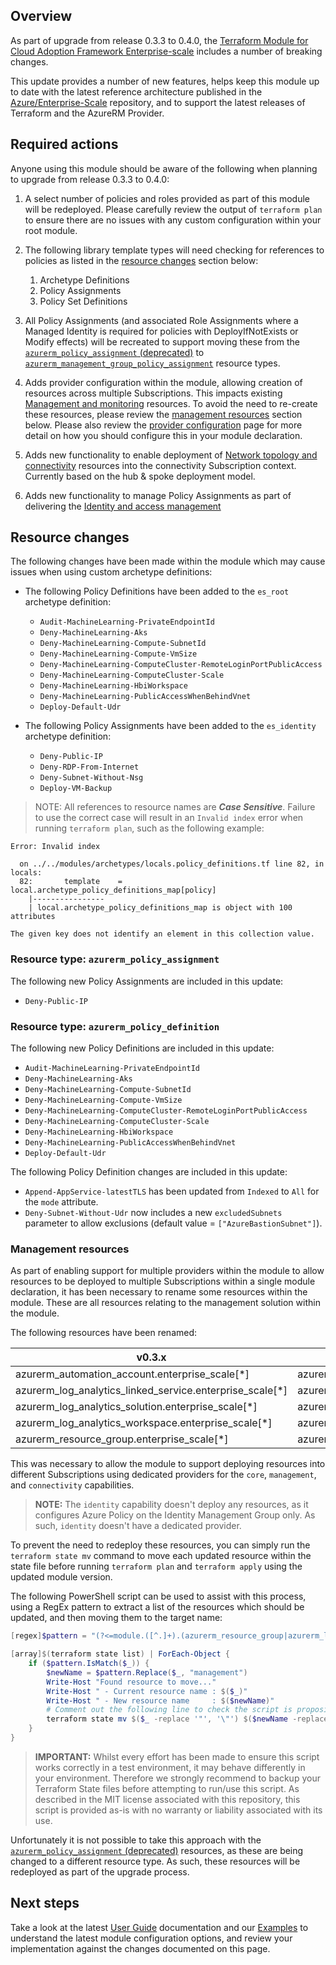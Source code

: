 ## Overview

As part of upgrade from release 0.3.3 to 0.4.0, the [Terraform Module for Cloud Adoption Framework Enterprise-scale][terraform-registry-caf-enterprise-scale] includes a number of breaking changes.

This update provides a number of new features, helps keep this module up to date with the latest reference architecture published in the [Azure/Enterprise-Scale][azure/enterprise-scale] repository, and to support the latest releases of Terraform and the AzureRM Provider.

## Required actions

Anyone using this module should be aware of the following when planning to upgrade from release 0.3.3 to 0.4.0:

1. A select number of policies and roles provided as part of this module will be redeployed.
Please carefully review the output of `terraform plan` to ensure there are no issues with any custom configuration within your root module.

1. The following library template types will need checking for references to policies as listed in the [resource changes](#resource-changes) section below:
    1. Archetype Definitions
    1. Policy Assignments
    1. Policy Set Definitions

1. All Policy Assignments (and associated Role Assignments where a Managed Identity is required for policies with DeployIfNotExists or Modify effects) will be recreated to support moving these from the [`azurerm_policy_assignment` (deprecated)][azurerm_policy_assignment] to [`azurerm_management_group_policy_assignment`][azurerm_management_group_policy_assignment] resource types.

1. Adds provider configuration within the module, allowing creation of resources across multiple Subscriptions. This impacts existing [Management and monitoring][ESLZ-Management] resources.
To avoid the need to re-create these resources, please review the [management resources](#management-resources) section below.
Please also review the [provider configuration][wiki_provider_configuration] page for more detail on how you should configure this in your module declaration.

1. Adds new functionality to enable deployment of [Network topology and connectivity][ESLZ-Connectivity] resources into the connectivity Subscription context.
Currently based on the hub & spoke deployment model.

1. Adds new functionality to manage Policy Assignments as part of delivering the [Identity and access management][ESLZ-Identity]

## Resource changes

The following changes have been made within the module which may cause issues when using custom archetype definitions:

- The following Policy Definitions have been added to the `es_root` archetype definition:
  - `Audit-MachineLearning-PrivateEndpointId`
  - `Deny-MachineLearning-Aks`
  - `Deny-MachineLearning-Compute-SubnetId`
  - `Deny-MachineLearning-Compute-VmSize`
  - `Deny-MachineLearning-ComputeCluster-RemoteLoginPortPublicAccess`
  - `Deny-MachineLearning-ComputeCluster-Scale`
  - `Deny-MachineLearning-HbiWorkspace`
  - `Deny-MachineLearning-PublicAccessWhenBehindVnet`
  - `Deploy-Default-Udr`

- The following Policy Assignments have been added to the `es_identity` archetype definition:
  - `Deny-Public-IP`
  - `Deny-RDP-From-Internet`
  - `Deny-Subnet-Without-Nsg`
  - `Deploy-VM-Backup`

> NOTE: All references to resource names are **_Case Sensitive_**. Failure to use the correct case will result in an `Invalid index` error when running `terraform plan`, such as the following example:

```shell
Error: Invalid index

  on ../../modules/archetypes/locals.policy_definitions.tf line 82, in locals:
  82:       template    = local.archetype_policy_definitions_map[policy]
    |----------------
    | local.archetype_policy_definitions_map is object with 100 attributes

The given key does not identify an element in this collection value.
```

### Resource type: `azurerm_policy_assignment`

The following new Policy Assignments are included in this update:
- `Deny-Public-IP`

### Resource type: `azurerm_policy_definition`

The following new Policy Definitions are included in this update:
- `Audit-MachineLearning-PrivateEndpointId`
- `Deny-MachineLearning-Aks`
- `Deny-MachineLearning-Compute-SubnetId`
- `Deny-MachineLearning-Compute-VmSize`
- `Deny-MachineLearning-ComputeCluster-RemoteLoginPortPublicAccess`
- `Deny-MachineLearning-ComputeCluster-Scale`
- `Deny-MachineLearning-HbiWorkspace`
- `Deny-MachineLearning-PublicAccessWhenBehindVnet`
- `Deploy-Default-Udr`

The following Policy Definition changes are included in this update:
- `Append-AppService-latestTLS` has been updated from `Indexed` to `All` for the `mode` attribute.
- `Deny-Subnet-Without-Udr` now includes a new `excludedSubnets` parameter to allow exclusions (default value = `["AzureBastionSubnet"]`).

### Management resources

As part of enabling support for multiple providers within the module to allow resources to be deployed to multiple Subscriptions within a single module declaration, it has been necessary to rename some resources within the module. These are all resources relating to the management solution within the module.

The following resources have been renamed:

| v0.3.x | v0.4.x |
| --- | --- |
| azurerm_automation_account.enterprise_scale[\*] | azurerm_automation_account.management[\*] |
| azurerm_log_analytics_linked_service.enterprise_scale[\*] | azurerm_log_analytics_linked_service.management[\*] |
| azurerm_log_analytics_solution.enterprise_scale[\*] | azurerm_log_analytics_solution.management[\*] |
| azurerm_log_analytics_workspace.enterprise_scale[\*] | azurerm_log_analytics_workspace.management[\*] |
| azurerm_resource_group.enterprise_scale[\*] | azurerm_resource_group.management[\*] |

This was necessary to allow the module to support deploying resources into different Subscriptions using dedicated providers for the `core`, `management`, and `connectivity` capabilities.

> **NOTE:** The `identity` capability doesn't deploy any resources, as it configures Azure Policy on the Identity Management Group only. As such, `identity` doesn't have a dedicated provider.

To prevent the need to redeploy these resources, you can simply run the `terraform state mv` command to move each updated resource within the state file before running `terraform plan` and `terraform apply` using the updated module version.

The following PowerShell script can be used to assist with this process, using a RegEx pattern to extract a list of the resources which should be updated, and then moving them to the target name:

```powershell
[regex]$pattern = "(?<=module.([^.]+).(azurerm_resource_group|azurerm_log_analytics_workspace|azurerm_automation_account|azurerm_log_analytics_linked_service|azurerm_log_analytics_solution).)enterprise_scale"

[array]$(terraform state list) | ForEach-Object {
    if ($pattern.IsMatch($_)) {
        $newName = $pattern.Replace($_, "management")
        Write-Host "Found resource to move..."
        Write-Host " - Current resource name : $($_)"
        Write-Host " - New resource name     : $($newName)"
        # Comment out the following line to check the script is proposing the expected resource moves.
        terraform state mv $($_ -replace '"', '\"') $($newName -replace '"', '\"')
    }
}
```

> **IMPORTANT:** Whilst every effort has been made to ensure this script works correctly in a test environment, it may behave differently in your environment.
> Therefore we strongly recommend to backup your Terraform State files before attempting to run/use this script.
> As described in the MIT license associated with this repository, this script is provided as-is with no warranty or liability associated with its use.

Unfortunately it is not possible to take this approach with the [`azurerm_policy_assignment` (deprecated)][azurerm_policy_assignment] resources, as these are being changed to a different resource type. As such, these resources will be redeployed as part of the upgrade process.

## Next steps

Take a look at the latest [User Guide](./User-Guide) documentation and our [Examples](./Examples) to understand the latest module configuration options, and review your implementation against the changes documented on this page.

[//]: # "************************"
[//]: # "INSERT LINK LABELS BELOW"
[//]: # "************************"

[terraform-registry-caf-enterprise-scale]: https://registry.terraform.io/modules/Azure/caf-enterprise-scale/azurerm/latest "Terraform Registry: Terraform Module for Cloud Adoption Framework Enterprise-scale"
[azure/enterprise-scale]: https://github.com/Azure/Enterprise-Scale

[ESLZ-Management]:   https://docs.microsoft.com/en-us/azure/cloud-adoption-framework/ready/enterprise-scale/management-and-monitoring
[ESLZ-Connectivity]: https://docs.microsoft.com/en-us/azure/cloud-adoption-framework/ready/enterprise-scale/network-topology-and-connectivity
[ESLZ-Identity]:     https://docs.microsoft.com/en-us/azure/cloud-adoption-framework/ready/enterprise-scale/identity-and-access-management

[azurerm_management_group_policy_assignment]: https://registry.terraform.io/providers/hashicorp/azurerm/latest/docs/resources/management_group_policy_assignment
[azurerm_policy_assignment]:                  https://registry.terraform.io/providers/hashicorp/azurerm/latest/docs/resources/policy_assignment

[wiki_provider_configuration]: ./%5BUser-Guide%5D-Provider-Configuration "Wiki - Provider Configuration"
